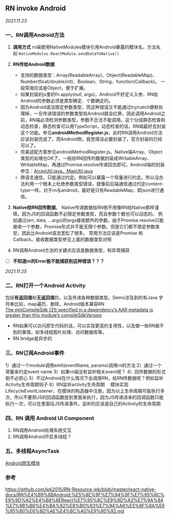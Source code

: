 
## RN invoke Android
*2021.11.23*

### 一、RN调用Android方法
1. **调用方式**
rn端使用NativeModules模块引用Android暴露的模块名，方法名
如 `NativeModules.ReactModule.sendDataToNative()`
2. **RN传给Android数据** 
    * 支持的数据类型：Array(ReadableArray)、Object(ReadableMap)、Number(float/double/int)、Boolean、String、function(Callback)。 一般常用应该是Object，便于扩展。
    * 如果封装的js里的fn.apply(null, args)，Android不好定义入参，RN给Android的参数必须是类型确定、个数确定的。
    * 因为Android语法限定参数类型，而这种错误又不能通过try/catch静默处理掉，一旦传递错误的参数类型给Android就会红屏，因此调用Android之前，RN端必须检测参数类型，参数不合法不能调用。这个分成静态检查和动态检查，静态检查可以用TypeScript，动态检查的话，RN端最好去封装这个功能。参见**androidMethodRegister.js**，此时RN调用Android方法应该封装完成了。而Android侧，我觉得没必要封装了，官方封装的已经可以了。
    * 完美适配方案参见androidMethodRegister.js。Native端Array、Object类型的处理也OK了。一般给RN回传的数据封装成WritableArray、WritableMap，再通过Promise.resolve传递回去即可。Android端的封装参见：[ArrayUtil.java、MapUtil.java](https://gist.github.com/mfmendiola/bb8397162df9f76681325ab9f705748b)
    * 跨语言通信，只能通过约定。例如可以暴露一个常量进行约定。所以没办法利用一个根本上杜绝参数类型错误，就像前后端通信通过约定content-type一样。对于rn与android，最好是只有ReadableMap，即json进行通信。

3. **Native给RN回传数据**。
Native传递数据给RN倒不用像RN给Native那样谨慎，因为JS的回调函数不必限定参数类型，而且参数个数也可以动态的。
例如通过(err, data, ...args)的args接收额外的参数。由于Promise.resolve只能接收一个参数，Promise形式并不能无限个参数。但是它们都不限定参数类型，因此比Android语法宽松了很多。
常用方法应该是Promise 和 Callback。接收数据类型参见上面的数据类型对照
4. RN调用Android方法的关键点应该是数据类型，和异常捕获
- [ ] **不知道rn的Error能不能捕获到这种错误？？？**

*2021.11.25* 
### 二、RN打开一个Android Activity
包括**有返回值**和**无返回值**的，以及传递各种数据类型。Demo涉及到的有Java 字符串比较，map遍历、删除，Android版本兼容RN   
[The minCompileSdk (31) specified in a dependency’s AAR metadata is greater than this module’s compileSdkVersion](https://exerror.com/the-mincompilesdk-31-specified-in-a-dependencys-aar-metadata-is-greater-than-this-modules-compilesdkversion/)
* RN如果可以访问原生代码的话，可以实现更高的复用性，以及做一些RN做不到的事情，如多线程图片处理、访问数据库等。
* RN bridge是异步的

### 三、RN订阅Android事件

1）通过一个module调用emit(eventName, params)调用rn的方法
2）通过一个常量来约定event name
3）如果rn端没有监听相关event呢？
4）回传数据的形式倒不必担心
5）不过Android在什么情况下会调用RN，给RN传数据呢？例如监听Activity生命周期钩子
6）RN监听activity生命周期 　模块实现LifecycleEventListener，在模块的构造器中注册。因为以上生命周期可能执行多次，所以不要把JS的回调函数放到里面来执行，因为JS传递进来的回调函数只能执行一次，可以在里面往JS传递事件。监听的应该是自己的Activity的生命周期


### 四、RN 调用 Android UI Component
1. RN调用Android处理系统交互
2. RN调用Android开启多线程？

### 五、多线程AsyncTask
[Android原生模块](https://reactnative.cn/docs/native-modules-android)

### 参考
https://github.com/ipk2015/RN-Resource-ipk/blob/master/react-native-docs/RN%E4%B9%8BAndroid:%E5%8E%9F%E7%94%9F%E7%95%8C%E9%9D%A2%E4%B8%8EReact%E7%95%8C%E9%9D%A2%E7%9A%84%E7%9B%B8%E4%BA%92%E8%B0%83%E7%94%A8%E5%8F%8A%E6%95%B0%E6%8D%AE%E4%BC%A0%E9%80%92.md

